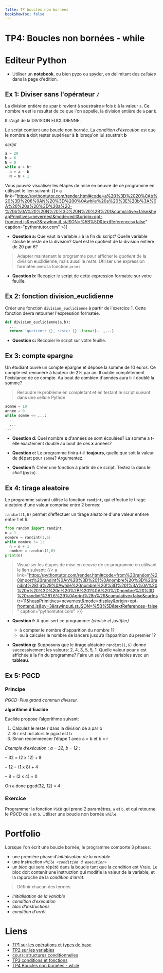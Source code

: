 ```yaml
---
Title: TP boucles non bornées
bookShowToc: false
---
```


  
  <!--<link rel="stylesheet" href="https://pyscript.net/alpha/pyscript.css" />
 -->
   <style>
    .editor-box{
      width: 60%;
      display: block;
      border: none;
      margin-right: 10px;
      box-shadow: 0px 2px 5px 0px rgb(77, 77, 77, 0.46);
    }
    #output > div {
    font-family: 'monospace';
    background-color: #e5e5e5;
    border: 1px solid lightgray;
    /*border-top: 0;*/
    font-size: 0.875rem;
    padding: 0.5rem;
  
  }

  #output > div:first-child {
    border-top: 1px solid lightgray;
    display: block;
  }

  #output > div:nth-child(even) {
    border: 0;
  } 
</style>

  <script defer src="https://pyscript.net/alpha/pyscript.js"></script>

# TP4: Boucles non bornées - while
# Editeur Python
* Utiliser un **notebook**, ou bien pyzo ou spyder, en delimitant des *cellules* dans la page d'edition. 

<div>
<py-repl id="my-repl" auto-generate="true"></py-repl>
</div>



## Ex 1: Diviser sans l'opérateur `/`
La division entière de `a`par `b` revient à soustraire `N` fois `b` à la valeur `a`. Ce nombre `N` est le résultat de ce que l'on appelle, la division entière de `a` par `b`.

Il s'agit de la DIVISION EUCLIDIENNE.

Le script contient une boucle non bornée. La *condition d'éxecution* est que le nombre **a** doit rester supérieur à **b** lorsqu'on lui soustrait **b**

*script*

```python
a = 20
b = 6
N = 0
while a > b:
  a = a - b
  N = N + 1
```

Vous pouvez visualiser les étapes de mise en oeuvre de ce programme en utilisant le lien suivant: {{< a link="https://pythontutor.com/render.html#code=a%20%3D%2020%0Ab%20%3D%206%0AN%20%3D%200%0Awhile%20a%20%3E%20b%3A%0A%20%20a%20%3D%20a%20-%20b%0A%20%20N%20%3D%20N%20%2B%201&cumulative=false&heapPrimitives=nevernest&mode=edit&origin=opt-frontend.js&py=3&rawInputLstJSON=%5B%5D&textReferences=false" caption="pythontutor.com" >}}




* **Question a:** Que vaut la variable `a` à la fin du script? Quelle variable stocke le reste de la division? Quel est le quotient de la division entière de 20 par 6?

> Adapter maintenant le programme pour afficher le *quotient* de la division euclidienne, mais aussi le *reste*. Utiliser une expression formatée avec la fonction `print`.

* **Question b:** Recopier le script de cette expression formatée sur votre feuille.

## Ex 2: fonction division_euclidienne
Créer une fonction `division_euclidienne` à partir de l'exercice 1. Cette fonction devra retourner l'expression formatée.

```python
def division_euclidienne(a,b):
  ...
  return 'quotient: {}, reste: {}'.format(...,...)
```

* **Question c:** Recopier le script sur votre feuille.
<!--
## Ex 2: Racine carrée
On va adapter le script suivant pour déterminer la racine carrée de 13. La méthode va permettre d'évaluer à $10^-{2}$ près la valeur de $\sqrt {13}$.

```python
# initialisation de la variable x
x = ...
while <condition d execution>:
  instruction
```

* Au début: à l'**étape d'initialisation** de la variable: On part d'une variable x que l'on initialise à 3, puisque $3^2 = 9$, donc inférieur à 13.

* La **condition d'execution** de la boucle non bornée sera `x**2 < 13`.


* Dans le bloc de la boucle `while`: On va **incrémenter** `x` de 0.01 à chaque itération, dans le bloc de la boucle bornée.

* **Question c:** Recopiez le script sur votre feuille de réponse. Quelle est la valeur approchée de $\sqrt {13}$?
-->
## Ex 3: compte epargne
Un étudiant ouvre un compte epargne et dépose la somme de 10 euros. Ce compte est remunéré à hauteur de 2% par an. Il oublie complètement l'existance de ce compte. Au bout de combien d'années aura t-il doublé la somme?

> Resoudre le problème en completant et en testant le script suivant dans une cellule Python

```python
somme = 10
annee = 0
while somme <= ...:
  ...
  ...
...
``` 

* **Question d:** Quel nombre **x** d'années se sont écoulées? La somme a t-elle exactement doublé au bout de ces **x** années? 

* **Question e:** Le programme finira-t-il **toujours**, quelle que soit la valeur de départ pour `somme`? Argumentez.

* **Question f:** Créer une fonction à partir de ce script. Testez la dans le *shell* (pyzo).

## Ex 4: tirage aleatoire
Le programme suivant utilise la fonction `randint`, qui effectue le tirage aleatoire d'une valeur comprise entre 2 bornes:

`randint(1,6)` permet d'effectuer un tirage aleatoire d'une valeur entiere entre 1 et 6.

```python
from random import randint
n = 1
nombre = randint(1,6)
while nombre != 1:
  n = n + 1
  nombre = randint(1,6)
print(n)
```

> Visualiser les étapes de mise en oeuvre de ce programme en utilisant le lien suivant: {{< a link="https://pythontutor.com/render.html#code=from%20random%20import%20randint%0An%20%3D%201%0Anombre%20%3D%20randint%281,6%29%0Awhile%20nombre%20!%3D%201%3A%0A%20%20n%20%3D%20n%20%2B%201%0A%20%20nombre%20%3D%20randint%281,6%29%0Aprint%28n%29&cumulative=false&curInstr=11&heapPrimitives=nevernest&mode=display&origin=opt-frontend.js&py=3&rawInputLstJSON=%5B%5D&textReferences=false" caption="pythontutor.com" >}}



* **Question f:** A quoi sert ce programme: *(choisir et justifier)*
  * à compter le nombre d'apparition du nombre 1?
  * ou à calculer le nombre de lancers jusqu’à l’apparition du premier 1?



* **Question g:** Supposons que le tirage aléatoire `randint(1,6)` donne successivement les valeurs: 2, 4, 3, 5, 5, 1. Quelle valeur pour `n` est affichée à la fin du programme? Faire un suivi des variables avec un **tableau**.

<!--
Ajouter une condition supplémentaire dans l'instruction `while randint(1,6) != 1 and ... :` pour résoudre ce problème de l'arrêt.
-->

## Ex 5: PGCD 
### Principe
*PGCD: Plus grand commun diviseur.*

**algorithme d'Euclide**

Euclide propose l’algorithme suivant:

1. Calculez le reste r dans la division de a par b
2. Si r est nul alors le pgcd est b
3. Sinon recommencer l’étape 1 avec a = b et b = r


*Exemple d’exécution : a = 32, b = 12 :*

– 32 = (2 x 12) + 8

– 12 = (1 x 8) + 4

– 8 = (2 x 4) + 0

On a donc pgcd(32, 12) = 4

### Exercice
Programmer la fonction `PGCD` qui prend 2 paramètres, `a` et `b`, et qui retourne le *PGCD* de `a` et `b`. Utiliser une boucle non bornée `while`.

# Portfolio
Lorsque l'on écrit une boucle bornée, le programme comporte 3 phases:

* une première phase d'*initialisation de la variable*
* une instruction *`while <condition d execution>`*
* un *bloc* qui sera répété dans la boucle tant que la condition est Vraie. Le bloc doit contenir une instruction qui modifie la valeur de la variable, et la rapproche de la *condition d'arrêt*.

> Définir chacun des termes:

* *initialisation de la variable*
* *condition d'execution*
* *bloc d'instructions*
* *condition d'arrêt*


# Liens
* [TP1 sur les opérations et types de base](../../generalites/page2)
* [TP2 sur les variables](../../variables/page4/)
* [cours: structures conditionnelles](../../conditions/page2/)
* [TP3 conditions et fonctions](../../conditions/page3/)
* [TP4 Boucles non bornées - while](../../conditions/page4/)
